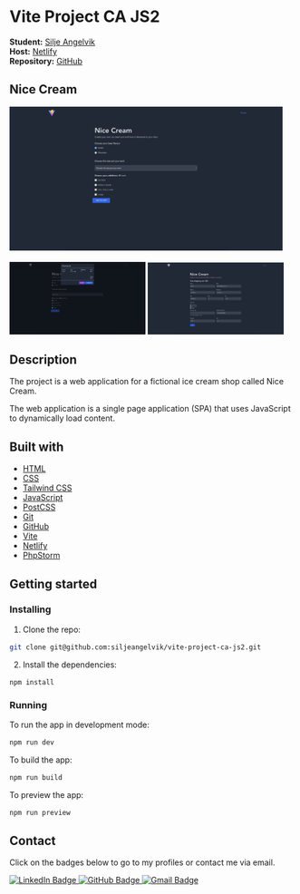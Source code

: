 # Vite Project CA JS2

**Student:** [Silje Angelvik](https://github.com/siljeangelvik)    
**Host:** [Netlify](https://vite-project-ca-js2.netlify.app/)  
**Repository:** [GitHub](https://github.com/siljeangelvik/vite-project-ca-js2)

## Nice Cream

<img src="./public/media/javascript2_resit_home.png" alt="Nice Cream Home Page" width="482"> <br/>  
<img src="./public/media/javascript2_resit_cart.png" alt="Nice Cream Shopping Cart Page" width="240"> <img src="./public/media/javascript2_resit_payment.png" alt="Nice Cream Payment Page" width="240">

## Description

The project is a web application for a fictional ice cream shop called Nice Cream. 

The web application is a single page application (SPA) that uses JavaScript to dynamically load content.

## Built with

- [HTML](https://developer.mozilla.org/en-US/docs/Web/HTML)
- [CSS](https://developer.mozilla.org/en-US/docs/Web/CSS)
- [Tailwind CSS](https://tailwindcss.com/)
- [JavaScript](https://developer.mozilla.org/en-US/docs/Web/JavaScript)
- [PostCSS](https://postcss.org/)
- [Git](https://training.github.com/downloads/github-git-cheat-sheet/)
- [GitHub](https://github.com/about)
- [Vite](https://vitejs.dev/)
- [Netlify](https://www.netlify.com/)
- [PhpStorm](https://www.jetbrains.com/phpstorm/)

## Getting started

### Installing

1. Clone the repo:

```bash
git clone git@github.com:siljeangelvik/vite-project-ca-js2.git
```

2. Install the dependencies:

```
npm install
```

### Running

To run the app in development mode:

```bash
npm run dev
```

To build the app:

```bash
npm run build
```

To preview the app:

```bash
npm run preview
```

## Contact

Click on the badges below to go to my profiles or contact me via email.

<a href = "https://www.linkedin.com/in/siljeangelvik/">
    <img src="https://img.shields.io/badge/LinkedIn-0A66C2.svg?style=for-the-badge&logo=LinkedIn&logoColor=white" alt="LinkedIn Badge" />
</a>
<a href = "https://github.com/siljeangelvik">
    <img src="https://img.shields.io/badge/GitHub-181717.svg?style=for-the-badge&logo=GitHub&logoColor=white" alt="GitHub Badge" />
</a>
<a href = "mailto: angelviksilje@gmail.com">
    <img src="https://img.shields.io/badge/Gmail-EA4335.svg?style=for-the-badge&logo=Gmail&logoColor=white" alt="Gmail Badge" />
</a>